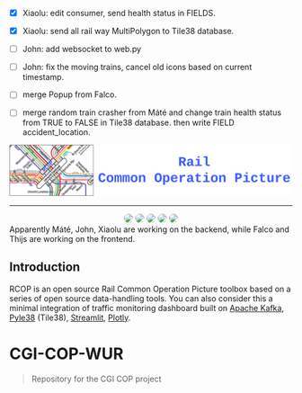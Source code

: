 - [x] Xiaolu: edit consumer, send health status in FIELDS.
- [x] Xiaolu: send all rail way MultiPolygon to Tile38 database.
- [ ] John: add websocket to web.py 
- [ ] John: fix the moving trains, cancel old icons based on current timestamp.
- [ ] merge Popup from Falco.
- [ ] merge random train crasher from Máté and change train health status from TRUE to FALSE in Tile38 database. then write FIELD accident_location.


<div align="center">
  <img src="resources/rcop-logo.png" width="600"/>
</div>

------

<div align="center">
  <img src="https://avatars.githubusercontent.com/drestrepoj06" width="50" style="border-radius:50%"/>
  <img src="https://avatars.githubusercontent.com/fyan1024" width="50" style="border-radius:50%"/>
  <img src="https://avatars.githubusercontent.com/ThijsVons" width="50" style="border-radius:50%"/>
  <img src="https://avatars.githubusercontent.com/FalcoWolf1212" width="50" style="border-radius:50%"/>
  <img src="https://avatars.githubusercontent.com/matetorok1" width="50" style="border-radius:50%"/>
</div>
Apparently Máté, John, Xiaolu are working on the backend, while Falco and Thijs are working on the frontend.



## Introduction
RCOP is an open source Rail Common Operation Picture toolbox based on a series of open source data-handling tools. You can also consider this a minimal integration of traffic monitoring dashboard built on [Apache Kafka](https://kafka.apache.org/), [Pyle38](https://github.com/iwpnd/pyle38) (Tile38), [Streamlit](https://streamlit.io/), [Plotly](https://plotly.com/python/). 



# CGI-COP-WUR
>Repository for the CGI COP project
